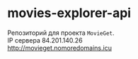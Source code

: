 # movies-explorer-api
Репозиторий для проекта `MovieGet`.  
IP сервера 84.201.140.26  
http://movieget.nomoredomains.icu  
